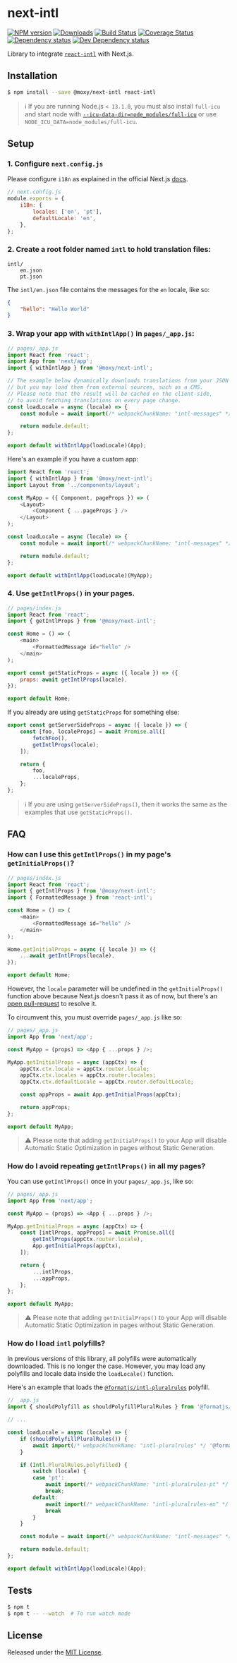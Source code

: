# next-intl

[![NPM version][npm-image]][npm-url] [![Downloads][downloads-image]][npm-url] [![Build Status][build-status-image]][build-status-url] [![Coverage Status][codecov-image]][codecov-url] [![Dependency status][david-dm-image]][david-dm-url] [![Dev Dependency status][david-dm-dev-image]][david-dm-dev-url]

[npm-url]:https://npmjs.org/package/@moxy/next-intl
[downloads-image]:https://img.shields.io/npm/dm/@moxy/next-intl.svg
[npm-image]:https://img.shields.io/npm/v/@moxy/next-intl.svg
[build-status-url]:https://github.com/moxystudio/next-intl/actions
[build-status-image]:https://img.shields.io/github/workflow/status/moxystudio/next-intl/Node%20CI/master
[codecov-url]:https://codecov.io/gh/moxystudio/next-intl
[codecov-image]:https://img.shields.io/codecov/c/github/moxystudio/next-intl/master.svg
[david-dm-url]:https://david-dm.org/moxystudio/next-intl
[david-dm-image]:https://img.shields.io/david/moxystudio/next-intl.svg
[david-dm-dev-url]:https://david-dm.org/moxystudio/next-intl?type=dev
[david-dm-dev-image]:https://img.shields.io/david/dev/moxystudio/next-intl.svg

Library to integrate [`react-intl`](https://www.npmjs.com/package/react-intl) with Next.js.

## Installation

```sh
$ npm install --save @moxy/next-intl react-intl
```

> ℹ️ If you are running Node.js `< 13.1.0`, you must also install `full-icu` and start node with [`--icu-data-dir=node_modules/full-icu`](https://github.com/zeit/next.js/blob/5e6f79117fae59ec3a6a3260808f611862c53f0a/examples/with-react-intl/package.json#L5) or use `NODE_ICU_DATA=node_modules/full-icu`.

## Setup

### 1. Configure `next.config.js`

Please configure `i18n` as explained in the official Next.js [docs](https://nextjs.org/docs/advanced-features/i18n-routing#getting-started).

```js
// next.config.js
module.exports = {
    i18n: {
        locales: ['en', 'pt'],
        defaultLocale: 'en',
    },
};
```

### 2. Create a root folder named `intl` to hold translation files:

```
intl/
    en.json
    pt.json
```

The `intl/en.json` file contains the messages for the `en` locale, like so:

```json
{
    "hello": "Hello World"
}
```

### 3. Wrap your app with `withIntlApp()` in `pages/_app.js`:

```js
// pages/_app.js
import React from 'react';
import App from 'next/app';
import { withIntlApp } from '@moxy/next-intl';

// The example below dynamically downloads translations from your JSON files,
// but you may load them from external sources, such as a CMS.
// Please note that the result will be cached on the client-side,
// to avoid fetching translations on every page change.
const loadLocale = async (locale) => {
    const module = await import(/* webpackChunkName: "intl-messages" */ `../intl/${locale}.json`);

    return module.default;
};

export default withIntlApp(loadLocale)(App);
```

Here's an example if you have a custom app:

```js
import React from 'react';
import { withIntlApp } from '@moxy/next-intl';
import Layout from '../components/layout';

const MyApp = ({ Component, pageProps }) => (
    <Layout>
        <Component { ...pageProps } />
    </Layout>
);

const loadLocale = async (locale) => {
    const module = await import(/* webpackChunkName: "intl-messages" */ `../intl/${locale}.json`);

    return module.default;
};

export default withIntlApp(loadLocale)(MyApp);
```

### 4. Use `getIntlProps()` in your pages.

```js
// pages/index.js
import React from 'react';
import { getIntlProps } from '@moxy/next-intl';

const Home = () => (
    <main>
        <FormattedMessage id="hello" />
    </main>
);

export const getStaticProps = async ({ locale }) => ({
    props: await getIntlProps(locale),
});

export default Home;
```

If you already are using `getStaticProps` for something else:

```js
export const getServerSideProps = async ({ locale }) => {
    const [foo, localeProps] = await Promise.all([
        fetchFoo(),
        getIntlProps(locale);
    ]);

    return {
        foo,
        ...localeProps,
    };
};
```

> ℹ️ If you are using `getServerSideProps()`, then it works the same as the examples that use `getStaticProps()`.

## FAQ

### How can I use this `getIntlProps()` in my page's `getInitialProps()`?

```js
// pages/index.js
import React from 'react';
import { getIntlProps } from '@moxy/next-intl';
import { FormattedMessage } from 'react-intl';

const Home = () => (
    <main>
        <FormattedMessage id="hello" />
    </main>
);

Home.getInitialProps = async ({ locale }) => ({
    ...await getIntlProps(locale),
});

export default Home;
```

However, the `locale` parameter will be undefined in the `getInitialProps()` function above because Next.js doesn't pass it as of now, but there's an [open pull-request](https://github.com/vercel/next.js/pull/21930) to resolve it.

To circumvent this, you must override `pages/_app.js` like so:

```js
// pages/_app.js
import App from 'next/app';

const MyApp = (props) => <App { ...props } />;

MyApp.getInitialProps = async (appCtx) => {
    appCtx.ctx.locale = appCtx.router.locale;
    appCtx.ctx.locales = appCtx.router.locales;
    appCtx.ctx.defaultLocale = appCtx.router.defaultLocale;

    const appProps = await App.getInitialProps(appCtx);

    return appProps;
};

export default MyApp;
```

> ⚠️ Please note that adding `getInitialProps()` to your App will disable Automatic Static Optimization in pages without Static Generation.

### How do I avoid repeating `getIntlProps()` in all my pages?

You can use `getIntlProps()` once in your `pages/_app.js`, like so:

```js
// pages/_app.js
import App from 'next/app';

const MyApp = (props) => <App { ...props } />;

MyApp.getInitialProps = async (appCtx) => {
    const [intlProps, appProps] = await Promise.all([
        getIntlProps(appCtx.router.locale),
        App.getInitialProps(appCtx),
    ]);

    return {
        ...intlProps,
        ...appProps,
    };
};

export default MyApp;
```

> ⚠️ Please note that adding `getInitialProps()` to your App will disable Automatic Static Optimization in pages without Static Generation.

### How do I load `intl` polyfills?

In previous versions of this library, all polyfills were automatically downloaded. This is no longer the case. However, you may load any polyfills and locale data inside the `loadLocale()` function.

Here's an example that loads the [`@formatjs/intl-pluralrules`](https://formatjs.io/docs/polyfills/intl-pluralrules/) polyfill.

```js
// _app.js
import { shouldPolyfill as shouldPolyfillPluralRules } from '@formatjs/intl-pluralrules/should-polyfill';

// ...

const loadLocale = async (locale) => {
    if (shouldPolyfillPluralRules()) {
        await import(/* webpackChunkName: "intl-pluralrules" */ '@formatjs/intl-pluralrules/polyfill');
    }

    if (Intl.PluralRules.polyfilled) {
        switch (locale) {
        case 'pt':
            await import(/* webpackChunkName: "intl-pluralrules-pt" */ '@formatjs/intl-pluralrules/locale-data/pt')
            break;
        default:
            await import(/* webpackChunkName: "intl-pluralrules-en" */ '@formatjs/intl-pluralrules/locale-data/en')
            break
        }
    }

    const module = await import(/* webpackChunkName: "intl-messages" */ `../intl/${locale}.json`);

    return module.default;
};

export default withIntlApp(loadLocale)(App);
```

## Tests

```sh
$ npm t
$ npm t -- --watch  # To run watch mode
```

## License

Released under the [MIT License](https://opensource.org/licenses/mit-license.php).
